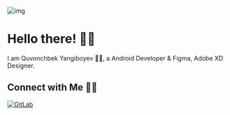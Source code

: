 ![img](https://github.com/ONVETI/ONVETI/raw/main/onvetiforgithub.jpg)

# Hello there! 👋🏻

I am Quvonchbek Yangiboyev 🙋‍♂️, a Android Developer & Figma, Adobe XD Designer.

## Connect with Me 🤝🏻

<a href="https://youtube.com/ONVETI" rel="nofollow"></a>
<a href="https://gitlab.com/ONVETI" rel="nofollow"><img src="https://raw.githubusercontent.com/praveenscience/praveenscience/master/soc/gl.svg" alt="GitLab" style="max-width:100%;"></a>

